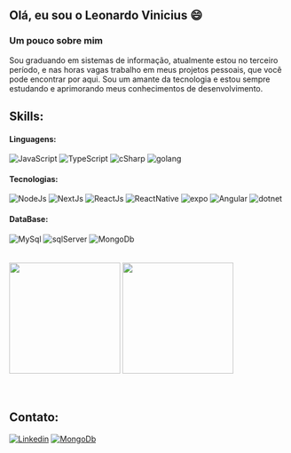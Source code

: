## Olá, eu sou o Leonardo Vinicius 😄

### Um pouco sobre mim
Sou graduando em sistemas de informação, atualmente estou no terceiro período, e nas horas vagas trabalho em meus projetos pessoais, que você pode encontrar por aqui.
Sou um amante da tecnologia e estou sempre estudando e aprimorando meus conhecimentos de desenvolvimento.

## Skills:

#### Linguagens: 
<div>
  <img alt="JavaScript" src="https://img.shields.io/badge/JavaScript-F7DF1E?style=for-the-badge&logo=javascript&logoColor=black"/>
  <img alt="TypeScript" src="https://img.shields.io/badge/TypeScript-007ACC?style=for-the-badge&logo=typescript&logoColor=white"/>
  <img alt="cSharp" src="https://img.shields.io/badge/c%23-%23239120.svg?style=for-the-badge&logo=csharp&logoColor=white"/>
  <img alt="golang" src="https://img.shields.io/badge/go-%2300ADD8.svg?style=for-the-badge&logo=go&logoColor=white"/>
</div>

#### Tecnologias:
<div>
  <img alt="NodeJs" src="https://img.shields.io/badge/Node.js-43853D?style=for-the-badge&logo=node.js&logoColor=white"/>
  <img alt="NextJs" src="https://img.shields.io/badge/Next-black?style=for-the-badge&logo=next.js&logoColor=white"/>
  <img alt="ReactJs" src="https://img.shields.io/badge/React-20232A?style=for-the-badge&logo=react&logoColor=61DAFB"/>
  <img alt="ReactNative" src="https://img.shields.io/badge/React_Native-20232A?style=for-the-badge&logo=react&logoColor=61DAFB"/>
  <img alt="expo" src="https://img.shields.io/badge/expo-1C1E24?style=for-the-badge&logo=expo&logoColor=#D04A37"/>
  <img alt="Angular" src="https://img.shields.io/badge/angular-%23DD0031.svg?style=for-the-badge&logo=angular&logoColor=white"/>
  <img alt="dotnet" src="https://img.shields.io/badge/.NET-5C2D91?style=for-the-badge&logo=.net&logoColor=white"/>
</div>

#### DataBase:
<div>
  <img alt="MySql" src="https://img.shields.io/badge/MySQL-00000F?style=for-the-badge&logo=mysql&logoColor=white"/>
  <img alt="sqlServer" src="https://img.shields.io/badge/Microsoft%20SQL%20Server-CC2927?style=for-the-badge&logo=microsoft%20sql%20server&logoColor=white"/>
  <img alt="MongoDb" src="https://img.shields.io/badge/MongoDB-%234ea94b.svg?style=for-the-badge&logo=mongodb&logoColor=white"/>
</div>

<br/>
<br/>

<div>
  <img height="200em" src="https://github-readme-stats.vercel.app/api/top-langs/?username=Leonardo3737&theme=blue-green"/>
  <img height="200em" src="https://github-readme-stats.vercel.app/api?username=Leonardo3737&theme=blue-green"/>
</div>

<br/>
<br/>

## Contato:
<div>
  <a href="https://www.linkedin.com/in/leonardo-vinicius-silva-batista-7b3758262/" target="_blank"><img alt="Linkedin" src="https://img.shields.io/badge/LinkedIn-0077B5?style=for-the-badge&logo=linkedin&logoColor=white"/></a>
  <a href="mailto:leovinicius3737@gmail.com" target="_blank"><img alt="MongoDb" src="https://img.shields.io/badge/Gmail-D14836?style=for-the-badge&logo=gmail&logoColor=white"/></a>
</div>



